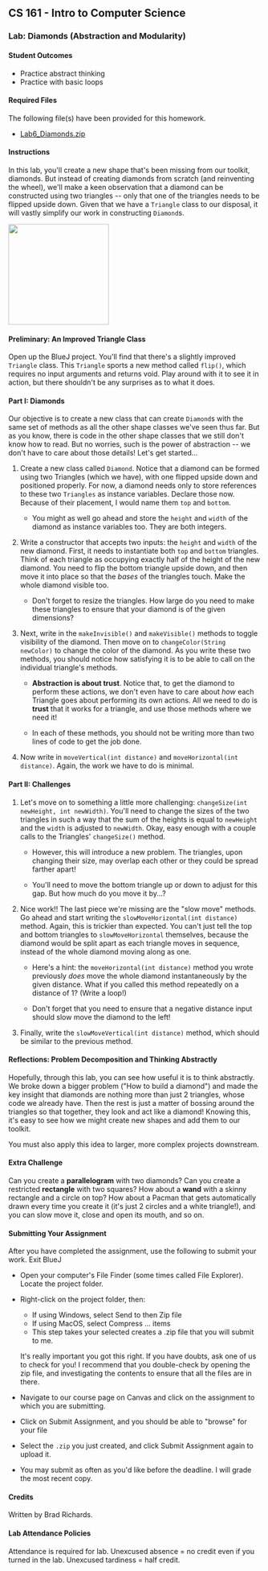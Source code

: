 ## CS 161 - Intro to Computer Science

### Lab: Diamonds (Abstraction and Modularity)


#### Student Outcomes

- Practice abstract thinking
- Practice with basic loops

<!-- 
#### Working with Partners (Please Read)

You are required to work _together_ on labs. As I mentioned the first day of class, some of you may have had some prior programming experience, and this lab may come more naturally for you. Please be humble and be supportive to one another, and don't leave your partner behind. Labs are _very_ low-stakes, and you'll get full credit for being here, working through it, and being a good citizen. We'll be around to help.

Here are your assigned partners for today's lab.

```
[Strash, K, Steller, L, Jones, S]
[Roppolo, G, Culpepper, A]
[Rodriguez, C, Jones, B]
[Murphy, C, Beardsley, M]
[Grey, E, Brown, A]
[Miller, D, Murayama, E]
[Wissing, A, Camblin, F]
``` -->

#### Required Files

The following file(s) have been provided for this homework.

- [Lab6_Diamonds.zip](Lab6_Diamonds.zip)

#### Instructions

In this lab, you'll create a new shape that's been missing from our toolkit, diamonds. But instead of creating diamonds from scratch (and reinventing the wheel), we'll make a keen observation that a diamond can be constructed using two triangles -- only that one of the triangles needs to be flipped upside down. Given that we have a `Triangle` class to our disposal, it will vastly simplify our work in constructing `Diamond`s.

  <img src="figures/lab6_diamond.png" width="200px" />


#### Preliminary: An Improved Triangle Class

Open up the BlueJ project. You'll find that there's a slightly improved `Triangle` class. This `Triangle` sports a new method called `flip()`, which requires no input arguments and returns void. Play around with it to see it in action, but there shouldn't be any surprises as to what it does.

#### Part I: Diamonds

Our objective is to create a new class that can create  `Diamond`s with the same set of methods as all the other shape classes we've seen thus far. But as you know, there is code in the other shape classes that we still don't know how to read. But no worries, such is the power of abstraction -- we don't have to care about those details! Let's get started...

1. Create a new class called `Diamond`. Notice that a diamond can be formed using two Triangles (which we have), with one flipped upside down and positioned properly.  For now, a diamond needs only to store references to these two `Triangles` as  instance variables. Declare those now. Because of their placement, I would name them `top` and `bottom`.

    - You might as well go ahead and store the `height` and `width` of the diamond as instance variables too. They are both integers.

2. Write a constructor that  accepts two inputs: the `height` and `width` of the new diamond. First, it needs to instantiate both `top` and `bottom` triangles. Think of each triangle as occupying exactly half of the height of the new diamond. You need to flip the bottom triangle upside down, and then move it into place so that the *bases* of the triangles touch. Make the whole diamond visible too.
    
    - Don't forget to resize the triangles. How large do you need to make these triangles to ensure that your diamond is of the given dimensions? 


3. Next, write in the `makeInvisible()` and `makeVisible()` methods to toggle visibility of the diamond. Then move on to `changeColor(String newColor)` to change the color of the diamond. As you write these two methods, you should notice how satisfying it is to be able to call on the individual triangle's methods.

    - **Abstraction is about trust**. Notice that, to get the diamond to perform these actions, we don't even have to care about *how* each Triangle goes about performing its own actions. All we need to do is **trust** that it works for a triangle, and use those methods where we need it!

    - In each of these methods, you should not be writing more than two lines of code to get the job done.

4. Now write in `moveVertical(int distance)` and `moveHorizontal(int distance)`. Again, the work we have to do is minimal.

#### Part II: Challenges
1. Let's move on to something a little more challenging: `changeSize(int newHeight, int newWidth)`. You'll need to change the sizes of the two triangles in such a way that the sum of the heights is equal to `newHeight` and the `width` is adjusted to `newWidth`. Okay, easy enough with a couple calls to the Triangles' `changeSize()` method. 

    - However, this will introduce a new problem. The triangles, upon changing their size, may  overlap each other or they could be spread farther apart!

    - You'll need to move the bottom triangle up or down to adjust for this gap. But how much do you move it by...? 

2. Nice work!! The last piece we're missing are the "slow move" methods. Go ahead and start writing the `slowMoveHorizontal(int distance)` method. Again, this is trickier than expected. You can't just tell the top and bottom triangles to `slowMoveHorizontal` themselves, because the diamond would be split apart as each triangle moves in sequence, instead of the whole diamond moving along as one.

    - Here's a hint: the `moveHorizontal(int distance)` method you wrote previously *does* move the whole diamond instantaneously by the given distance. What if you called this method repeatedly on a distance of 1? (Write a loop!)

    - Don't forget that you need to ensure that a negative distance input should slow move the diamond to the left!

3. Finally, write the `slowMoveVertical(int distance)` method, which should be similar to the previous method.

#### Reflections: Problem Decomposition and Thinking Abstractly
Hopefully, through this lab, you can see how useful it is to think abstractly. We broke down a bigger problem ("How to build a diamond") and made the key insight that diamonds are nothing more than just 2 triangles, whose code we already have. Then the rest is just a matter of bossing around the triangles so that together, they look and act like a diamond! Knowing this, it's easy to see how we might create new shapes and add them to our toolkit.

You must also apply this idea to larger, more complex projects downstream.

#### Extra Challenge
Can you create a **parallelogram** with two diamonds? Can you create a restricted **rectangle** with two squares? How about a **wand** with a skinny rectangle and a circle on top? How about a Pacman that gets automatically drawn every time you create it (it's just 2 circles and a white triangle!), and you can slow move it, close and open its mouth, and so on.

#### Submitting Your Assignment

After you have completed the assignment, use the following to submit your work.
Exit BlueJ

- Open your computer's File Finder (some times called File Explorer). Locate the project folder.

- Right-click on the project folder, then:

  - If using Windows, select Send to then Zip file
  - If using MacOS, select Compress ... items
  - This step takes your selected creates a .zip file that you will submit to me.

  It's really important you got this right. If you have doubts, ask one of us to check for you! I recommend that you double-check by opening the zip file, and investigating the contents to ensure that all the files are in there.

- Navigate to our course page on Canvas and click on the assignment to which you are submitting.

- Click on Submit Assignment, and you should be able to "browse" for your file

- Select the `.zip` you just created, and click Submit Assignment again to upload it.

- You may submit as often as you'd like before the deadline. I will grade the most recent copy.

#### Credits

Written by Brad Richards.

#### Lab Attendance Policies

Attendance is required for lab. Unexcused absence = no credit even if you turned in the lab. Unexcused tardiness = half credit.
